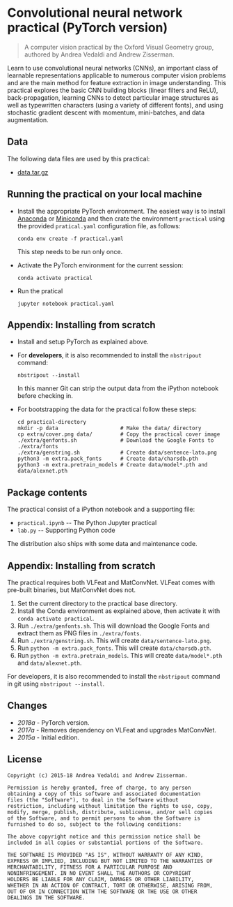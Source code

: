 Convolutional neural network practical (PyTorch version)
========================================================

> A computer vision practical by the Oxford Visual Geometry group,
> authored by Andrea Vedaldi and Andrew Zisserman.

Learn to use convolutional neural networks (CNNs), an important class
of learnable representations applicable to numerous computer vision
problems and are the main method for feature extraction in image
understanding.  This practical explores the basic CNN building blocks
(linear filters and ReLU), back-propagation, learning CNNs to detect
particular image structures as well as typewritten characters (using a
variety of different fonts), and using stochastic gradient descent
with momentum, mini-batches, and data augmentation.


Data
----

The following data files are used by this practical:

- [data.tar.gz](https://thor.robots.ox.ac.uk/practicals/cnn-pytorch-2018a/data.tar.gz)


Running the practical on your local machine
-------------------------------------------

*   Install the appropriate PyTorch environment. The easiest way is to install [Anaconda](https://www.anaconda.com/download/) or [Miniconda](https://conda.io/miniconda.html) and then crate the environment `practical` using the provided `pratical.yaml` configuration file, as follows:

        conda env create -f practical.yaml

    This step needs to be run only once.

*   Activate the PyTorch environment for the current session:

        conda activate practical

*   Run the pratical

        jupyter notebook practical.yaml

Appendix: Installing from scratch
---------------------------------

*   Install and setup PyTorch as explained above.

*   For **developers**, it is also recommended to install the `nbstripout` command:

        nbstripout --install

    In this manner Git can strip the output data from the iPython notebook before checking in.

*   For bootstrapping the data for the practical follow these steps:

        cd practical-directory
        mkdir -p data                    # Make the data/ directory
        cp extra/cover.png data/         # Copy the practical cover image
        ./extra/genfonts.sh              # Download the Google Fonts to ./extra/fonts
        ./extra/genstring.sh             # Create data/sentence-lato.png
        python3 -m extra.pack_fonts      # Create data/charsdb.pth
        python3 -m extra.pretrain_models # Create data/model*.pth and data/alexnet.pth


Package contents
----------------

The practical consist of a iPython notebook and a supporting file:

* `practical.ipynb` -- The Python Jupyter practical
* `lab.py` -- Supporting Python code

The distribution also ships with some data and maintenance code.

Appendix: Installing from scratch
---------------------------------

The practical requires both VLFeat and MatConvNet. VLFeat comes with
pre-built binaries, but MatConvNet does not.

1. Set the current directory to the practical base directory.
2. Install the Conda environment as explained above, then activate it with
   `conda activate practical`.
2. Run `./extra/genfonts.sh`. This will download the Google Fonts
  and extract them as PNG files in `./extra/fonts`.
3. Run `./extra/genstring.sh`. This will create
  `data/sentence-lato.png`.
4. Run `python -m extra.pack_fonts`. This will create `data/charsdb.pth`.
5. Run `python -m extra.pretrain_models`. This will create `data/model*.pth` and `data/alexnet.pth`.

For developers, it is also recommended to install the `nbstripout` command
in git using `nbstripout --install`.

Changes
-------

* *2018a* - PyTorch version.
* *2017a* - Removes dependency on VLFeat and upgrades MatConvNet.
* *2015a* - Initial edition.

License
-------

    Copyright (c) 2015-18 Andrea Vedaldi and Andrew Zisserman.

    Permission is hereby granted, free of charge, to any person
    obtaining a copy of this software and associated documentation
    files (the "Software"), to deal in the Software without
    restriction, including without limitation the rights to use, copy,
    modify, merge, publish, distribute, sublicense, and/or sell copies
    of the Software, and to permit persons to whom the Software is
    furnished to do so, subject to the following conditions:

    The above copyright notice and this permission notice shall be
    included in all copies or substantial portions of the Software.

    THE SOFTWARE IS PROVIDED "AS IS", WITHOUT WARRANTY OF ANY KIND,
    EXPRESS OR IMPLIED, INCLUDING BUT NOT LIMITED TO THE WARRANTIES OF
    MERCHANTABILITY, FITNESS FOR A PARTICULAR PURPOSE AND
    NONINFRINGEMENT. IN NO EVENT SHALL THE AUTHORS OR COPYRIGHT
    HOLDERS BE LIABLE FOR ANY CLAIM, DAMAGES OR OTHER LIABILITY,
    WHETHER IN AN ACTION OF CONTRACT, TORT OR OTHERWISE, ARISING FROM,
    OUT OF OR IN CONNECTION WITH THE SOFTWARE OR THE USE OR OTHER
    DEALINGS IN THE SOFTWARE.
